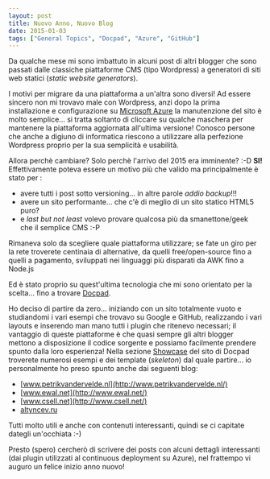 ```yaml
---
layout: post
title: Nuovo Anno, Nuovo Blog
date: 2015-01-03
tags: ["General Topics", "Docpad", "Azure", "GitHub"]
---
```


Da qualche mese mi sono imbattuto in alcuni post di altri blogger che sono passati dalle classiche piattaforme CMS (tipo Wordpress) a generatori di siti web statici (_static website generators_).

I motivi per migrare da una piattaforma a un'altra sono diversi! Ad essere sincero non mi trovavo male con Wordpress, anzi dopo la prima installazione e configurazione su [Microsoft Azure](http://azure.microsoft.com/) la manutenzione del sito è molto semplice... si tratta soltanto di cliccare su qualche maschera per mantenere la piattaforma aggiornata all'ultima versione! 
Conosco persone che anche a digiuno di informatica riescono a utilizzare alla perfezione Wordpress proprio per la sua semplicità e usabilità.

Allora perchè cambiare? <!-- more --> Solo perchè l'arrivo del 2015 era imminente? :-D **SI!** Effettivamente poteva essere un motivo più che valido ma principalmente è stato per :

- avere tutti i post sotto versioning... in altre parole _addio backup_!!! 
- avere un sito performante... che c'è di meglio di un sito statico HTML5 puro?
- e _last but not least_ volevo provare qualcosa più da smanettone/geek che il semplice CMS :-P

Rimaneva solo da scegliere quale piattaforma utilizzare; se fate un giro per la rete troverete centinaia di alternative, da quelli free/open-source fino a quelli a pagamento, sviluppati nei linguaggi più disparati da AWK fino a Node.js

Ed è stato proprio su quest'ultima tecnologia che mi sono orientato per la scelta... fino a trovare [Docpad](https://docpad.org/).

Ho deciso di partire da zero... iniziando con un sito totalmente vuoto e studiandomi i vari esempi che trovavo su Google e GitHub, realizzando i vari layouts e inserendo man mano tutti i plugin che ritenevo necessari; il vantaggio di queste piattaforme è che quasi sempre gli altri blogger mettono a disposizione il codice sorgente e possiamo facilmente prendere spunto dalla loro esperienza!
Nella sezione [Showcase](https://docpad.org/docs/showcase) del sito di Docpad troverete numerosi esempi e dei template (_skeleton_) dal quale partire... io personalmente ho preso spunto anche dai seguenti blog:

- [www.petrikvandervelde.nl](http://www.petrikvandervelde.nl/)
- [www.ewal.net](http://www.ewal.net/)
- [www.csell.net](http://www.csell.net/)
- [altyncev.ru](http://altyncev.ru/)

Tutti molto utili e anche con contenuti interessanti, quindi se ci capitate dategli un'occhiata :-)

Presto (spero) cercherò di scrivere dei posts con alcuni dettagli interessanti (dai plugin utilizzati al continuous deployment su Azure), nel frattempo vi auguro un felice inizio anno nuovo!  